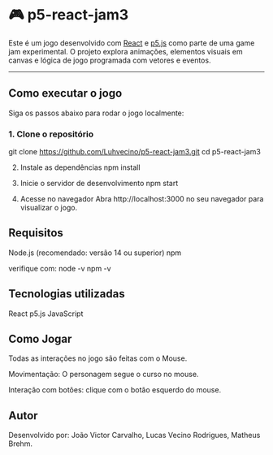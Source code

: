 # 🎮 p5-react-jam3

Este é um jogo desenvolvido com [React](https://reactjs.org/) e [p5.js](https://p5js.org/) como parte de uma game jam experimental. O projeto explora animações, elementos visuais em canvas e lógica de jogo programada com vetores e eventos.

---

## Como executar o jogo

Siga os passos abaixo para rodar o jogo localmente:

### 1. Clone o repositório
git clone https://github.com/Luhvecino/p5-react-jam3.git
cd p5-react-jam3

2. Instale as dependências
npm install

3. Inicie o servidor de desenvolvimento
npm start

5. Acesse no navegador
Abra http://localhost:3000 no seu navegador para visualizar o jogo.

## Requisitos
Node.js (recomendado: versão 14 ou superior)
npm

verifique com:
node -v
npm -v

## Tecnologias utilizadas
React
p5.js
JavaScript

## Como Jogar
Todas as interações no jogo são feitas com o Mouse.

Movimentação:
O personagem segue o curso no mouse.

Interação com botões:
clique com o botão esquerdo do mouse.

## Autor
Desenvolvido por:
João Victor Carvalho,
Lucas Vecino Rodrigues,
Matheus Brehm.
